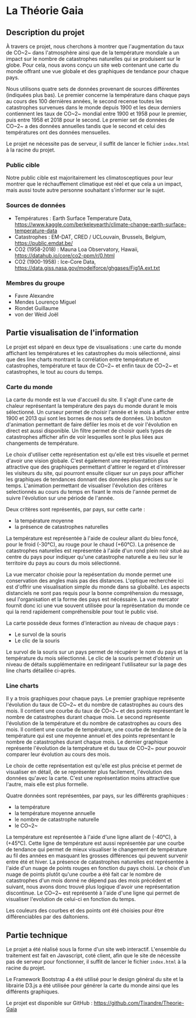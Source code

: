 # La Théorie Gaia

## Description du projet

À travers ce projet, nous cherchons à montrer que l'augmentation du taux de CO~2~ dans l'atmosphère ainsi que de la température mondiale a un impact sur le nombre de catastrophes naturelles qui se produisent sur le globe.
Pour cela, nous avons conçu un site web contenant une carte du monde offrant une vue globale et des graphiques de tendance pour chaque pays.

Nous utilisons quatre sets de données provenant de sources différentes (indiquées plus bas). Le premier concerne la température dans chaque pays au cours des 100 dernières années, le second recense toutes les catastrophes survenues dans le monde depuis 1900 et les deux derniers contiennent les taux de CO~2~ mondial entre 1900 et 1958 pour le premier, puis entre 1958 et 2018 pour le second. Le premier set de données de CO~2~ a des données annuelles tandis que le second et celui des températures ont des données mensuelles.

Le projet ne nécessite pas de serveur, il suffit de lancer le fichier ```index.html``` à la racine du projet.

### Public cible

Notre public cible est majoritairement les climatosceptiques pour leur montrer que le réchauffement climatique est réel et que cela a un impact, mais aussi toute autre personne souhaitant s'informer sur le sujet.

### Sources de données

- Températures : Earth Surface Temperature Data, https://www.kaggle.com/berkeleyearth/climate-change-earth-surface-temperature-data
- Catastrophes : EM-DAT, CRED / UCLouvain, Brussels, Belgium, https://public.emdat.be/
- CO2 (1958-2018) : Mauna Loa Observatory, Hawaii, https://datahub.io/core/co2-ppm/r/0.html
- CO2 (1900-1958) : Ice-Core Data, https://data.giss.nasa.gov/modelforce/ghgases/Fig1A.ext.txt

### Membres du groupe

 - Favre Alexandre
 - Mendes Lourenço Miguel
 - Riondet Guillaume
 - von der Weid Joël

## Partie visualisation de l'information

Le projet est séparé en deux type de visualisations : une carte du monde affichant les températures et les catastrophes du mois sélectionné, ainsi que des line charts montrant la corrélation entre température et catastrophes, température et taux de CO~2~ et enfin taux de CO~2~ et catastrophes, le tout au cours du temps.

### Carte du monde

La carte du monde est la vue d'accueil du site. Il s'agit d'une carte de chaleur représentant la température des pays du monde durant le mois sélectionné. Un curseur permet de choisir l'année et le mois à afficher entre 1900 et 2013 qui sont les bornes de nos sets de données. Un bouton d'animation permettant de faire défiler les mois et de voir l'évolution en direct est aussi disponible.
Un filtre permet de choisir quels types de catastrophes afficher afin de voir lesquelles sont le plus liées aux changements de température.

Le choix d'utiliser cette représentation est qu'elle est très visuelle et permet d'avoir une vision globale. C'est également une représentation plus attractive que des graphiques permettant d'attirer le regard et d'intéresser les visiteurs du site, qui pourront ensuite cliquer sur un pays pour afficher les graphiques de tendances donnant des données plus précises sur le temps. L'animation permettant de visualiser l'évolution des critères selectionnés au cours du temps en fixant le mois de l'année permet de suivre l'évolution sur une période de l'année.

Deux critères sont représentés, par pays, sur cette carte :
 - la température moyenne
 - la présence de catastrophes naturelles

La température est représentée à l'aide de couleur allant du bleu foncé, pour le froid (-30°C), au rouge pour le chaud (+60°C). 
La présence de catastrophes naturelles est représentée à l'aide d'un rond plein noir situé au centre du pays pour indiquer qu'une catastrophe naturelle a eu lieu sur le territoire du pays au cours du mois sélectionné.

La vue mercator choisie pour la repésentation du monde permet une conservation des angles mais pas des distances. L'optique recherchée ici est d'offrir une visualisation simple du monde dans sa globalité. Les aspects distanciels ne sont pas requis pour la bonne compréhension du message, seul l'organisation et la forme des pays est nécéssaire. La vue mercator fournit donc ici une vue souvent utilisée pour la représentation du monde ce qui la rend rapidement compréhensible pour tout le public visé.

La carte possède deux formes d'interaction au niveau de chaque pays :
 - Le survol de la souris
 - Le clic de la souris

Le survol de la souris sur un pays permet de récupérer le nom du pays et la température du mois sélectionné. Le clic de la souris permet d'obtenir un niveau de détails supplémentaire en redirigeant l'utilisateur sur la page des line charts détaillée ci-après.

### Line charts

Il y a trois graphiques pour chaque pays.
Le premier graphique représente l'évolution du taux de CO~2~ et du nombre de catastrophes au cours des mois. Il contient une courbe du taux de CO~2~ et des points représentant le nombre de catastrophes durant chaque mois.
Le second représente l'évolution de la température et du nombre de catastrophes au cours des mois. Il contient une courbe de température, une courbe de tendance de la température qui est une moyenne annuel et des points représentant le nombre de catastrophes durant chaque mois.
Le dernier graphique représente l'évolution de la température et du taux de CO~2~ pour pouvoir comparer leur évolution au cours des mois.

Le choix de cette représentation est qu'elle est plus précise et permet de visualiser en détail, de se représenter plus facilement, l'évolution des données qu'avec la carte. C'est une représentation moins attractive que l'autre, mais elle est plus formelle. 

Quatre données sont représentées, par pays, sur les différents graphiques :
 - la température
 - la température moyenne annuelle
 - le nombre de catastrophe naturelle
 - le CO~2~ 

La température est représentée à l'aide d'une ligne allant de (-40°C), à (+45°C). Cette ligne de température est aussi représentée par une courbe de tendance qui permet de mieux visualiser le changement de température au fil des années en masquant les grosses différences qui peuvent survenir entre été et hiver.
La présence de catastrophes naturelles est représentée à l'aide d'un nuage de points rouges en fonction du pays choisi. Le choix d'un nuage de points plutôt qu'une courbe a été fait car le nombre de catastrophes d'un mois donné ne dépend pas des mois précédent et suivant, nous avons donc trouvé plus logique d'avoir une représentation discontinue.
Le CO~2~ est représenté à l'aide d'une ligne qui permet de visualiser l'evolution de celui-ci en fonction du temps.

Les couleurs des courbes et des points ont été choisies pour être différenciables par des daltoniens.

## Partie technique

Le projet a été réalisé sous la forme d'un site web interactif. L'ensemble du traitement est fait en Javascript, coté client, afin que le site de nécessite pas de serveur pour fonctionner, il suffit de lancer le fichier ```index.html``` à la racine du projet.

Le Framework Bootstrap 4 a été utilisé pour le design général du site et la librairie D3.js a été utilisée pour générer la carte du monde ainsi que les différents graphiques.

Le projet est disponible sur GitHub : https://github.com/Tixandre/Theorie-Gaia